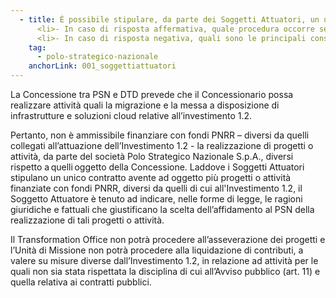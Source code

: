 ```yaml
---
  - title: É possibile stipulare, da parte dei Soggetti Attuatori, un unico contratto di affidamento con la società Polo Strategico Nazionale S.p.A. (PSN) per realizzare più progetti o attività afferenti a diverse misure o investimenti finanziate con fondi PNRR?<ul>
      <li>- In caso di risposta affermativa, quale procedura occorre seguire?</li>
      <li>- In caso di risposta negativa, quali sono le principali conseguenze sulle iniziative intraprese?</li> </ul>
    tag:
      - polo-strategico-nazionale
    anchorLink: 001_soggettiattuatori
---
```


La Concessione tra PSN e DTD prevede che il Concessionario possa realizzare attività quali la migrazione e la messa a disposizione di infrastrutture e soluzioni cloud relative all’investimento 1.2. 

Pertanto, non è ammissibile finanziare con fondi PNRR – diversi da quelli collegati all’attuazione dell’Investimento 1.2 - la realizzazione di progetti o attività, da parte del società Polo Strategico Nazionale S.p.A., diversi rispetto a quelli oggetto della Concessione. 
Laddove i Soggetti Attuatori stipulano un unico contratto avente ad oggetto più progetti o attività finanziate con fondi PNRR, diversi da quelli di cui all'Investimento 1.2, il Soggetto Attuatore è tenuto ad indicare, nelle forme di legge, le ragioni giuridiche e fattuali che giustificano la scelta dell’affidamento al PSN della realizzazione di tali progetti o attività. 

Il Transformation Office non potrà procedere all’asseverazione dei progetti e l’Unità di Missione non potrà procedere alla liquidazione di contributi, a valere su misure diverse dall’Investimento 1.2, in relazione ad attività per le quali non sia stata rispettata la disciplina di cui all’Avviso pubblico (art. 11) e quella relativa ai contratti pubblici. 
